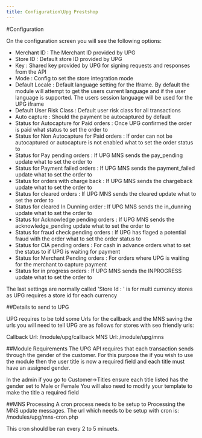 ```yaml
---
title: Configuration\Upg Prestshop
---
```


#Configuration

On the configuration screen you will see the following options:

* Merchant ID : The Merchant ID provided by UPG
* Store ID : Default store ID provided by UPG
* Key : Shared key provided by UPG for signing requests and responses from the API
* Mode : Config to set the store integration mode
* Default Locale : Default language setting for the Iframe. By default the module will attempt to get the users current language and if the user language is supported. The users session language will be used for the UPG iframe
* Default User Risk Class : Default user risk class for all transactions
* Auto capture : Should the payment be autocaptured by default
* Status for Autocapture for Paid orders : Once UPG confirmed the order is paid what status to set the order to
* Status for Non Autocapture for Paid orders : If order can not be autocaptured or autocapture is not enabled what to set the order status to
* Status for Pay pending orders : If UPG MNS sends the pay_pending update what to set the order to
* Status for Payment failed orders : If UPG MNS sends the payment_failed update what to set the order to
* Status for orders with charge back : If UPG MNS sends the chargeback update what to set the order to
* Status for cleared orders : If UPG MNS sends the cleared update what to set the order to
* Status for cleared In Dunning order : If UPG MNS sends the in_dunning update what to set the order to
* Status for Acknowledge pending orders : If UPG MNS sends the acknowledge_pending update what to set the order to
* Status for fraud check pending orders : If UPG has flaged a potential fraud with the order what to set the order status to
* Status for CIA pending orders : For cash in advance orders what to set the status to if UPG is waiting for payment
* Status for Merchant Pending orders : For orders where UPG is waiting for the merchant to capture payment
* Status for in progress orders : If UPG MNS sends the INPROGRESS update what to set the order to

The last settings are normally called 'Store Id : <currency code>' is for multi currency stores as UPG requires a store id for each currency

##Details to send to UPG

UPG requires to be told some Urls for the callback and the MNS saving the urls you will need to tell UPG are as follows for stores with seo friendly urls:

Callback Url: <store domain>/module/upg/callback
MNS Url: <store domain>/module/upg/mns

##Module Requirements
The UPG API requires that each transaction sends through the gender of the customer. For this purpose the if you wish to use the module then the user title is now a required field and each title must have an assigned gender.

In the admin if you go to Customer->Titles ensure each title listed has the gender set to Male or Female
You will also need to modify your template to make the title a required field

##MNS Processing
A cron process needs to be setup to Processing the MNS update messages. The url which needs to be setup with cron is:
<store url>/modules/upg/mns-cron.php

This cron should be ran every 2 to 5 minuets.